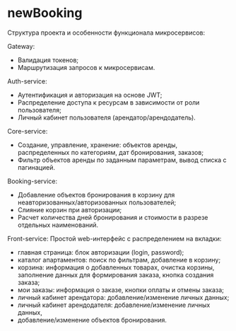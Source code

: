 # newBooking
Структура проекта и особенности функционала микросервисов:

Gateway:
- Валидация токенов;
- Маршрутизация запросов к микросервисам.

Auth-service:
- Аутентификация и авторизация на основе JWT;
- Распределение доступа к ресурсам в зависимости от роли пользователя;
- Личный кабинет пользователя (арендатор/арендодатель).

Core-service:
- Создание, управление, хранение: объектов аренды, распределенных по категориям, дат
бронирования, заказов;
- Фильтр объектов аренды по заданным параметрам, вывод списка с пагинацией.

Booking-service:
- Добавление объектов бронирования в корзину для неавторизованных/авторизованных
пользователей;
- Слияние корзин при авторизации;
- Расчет количества дней бронирования и стоимости в разрезе отдельных наименований.

Front-service:
Простой web-интерфейс с распределением на вкладки:
- главная страница: блок авторизации (login, password);
- каталог апартаментов: поиск по фильтрам, добавление в корзину;
- корзина: информация о добавленных товарах, очистка корзины, заполнение данных для
формирования заказа, кнопка создания заказа;
- мои заказы: информация о заказе, кнопки оплаты и отмены заказа;
- личный кабинет арендатора: добавление/изменение личных данных;
- личный кабинет арендодателя: добавление/изменение личных данных,
- добавление/изменение объектов бронирования.
